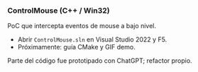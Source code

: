 ### ControlMouse (C++ / Win32)

PoC que intercepta eventos de mouse a bajo nivel.
* Abrir `ControlMouse.sln` en Visual Studio 2022 y F5.
* Próximamente: guía CMake y GIF demo.

Parte del código fue prototipado con ChatGPT; refactor propio.
